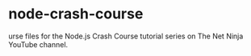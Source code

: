 # node-crash-course
urse files for the Node.js Crash Course tutorial series on The Net Ninja YouTube channel.

